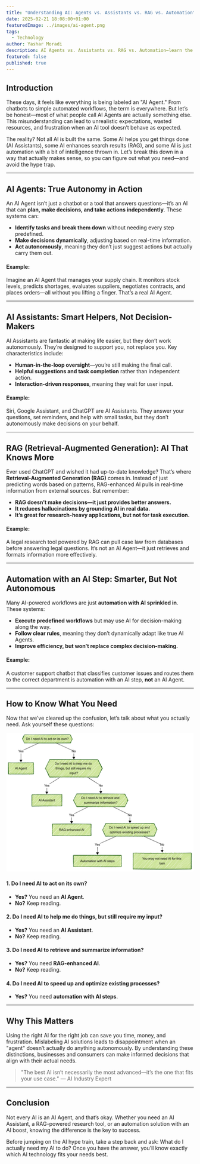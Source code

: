 ```yaml
---
title: "Understanding AI: Agents vs. Assistants vs. RAG vs. Automation"
date: 2025-02-21 18:08:00+01:00
featuredImage: ../images/ai-agent.png
tags:
  - Technology
author: Yashar Moradi
description: AI Agents vs. Assistants vs. RAG vs. Automation—learn the key differences and choose the right AI for your needs.
featured: false
published: true
---
```

## Introduction

These days, it feels like everything is being labeled an "AI Agent." From chatbots to simple automated workflows, the term is everywhere. But let’s be honest—most of what people call AI Agents are actually something else. This misunderstanding can lead to unrealistic expectations, wasted resources, and frustration when an AI tool doesn’t behave as expected.

The reality? Not all AI is built the same. Some AI helps you get things done (AI Assistants), some AI enhances search results (RAG), and some AI is just automation with a bit of intelligence thrown in. Let’s break this down in a way that actually makes sense, so you can figure out what you need—and avoid the hype trap.

---

## AI Agents: True Autonomy in Action

An AI Agent isn’t just a chatbot or a tool that answers questions—it’s an AI that can **plan, make decisions, and take actions independently**. These systems can:
- **Identify tasks and break them down** without needing every step predefined.
- **Make decisions dynamically**, adjusting based on real-time information.
- **Act autonomously**, meaning they don’t just suggest actions but actually carry them out.

#### Example:
Imagine an AI Agent that manages your supply chain. It monitors stock levels, predicts shortages, evaluates suppliers, negotiates contracts, and places orders—all without you lifting a finger. That’s a real AI Agent.

---

## AI Assistants: Smart Helpers, Not Decision-Makers

AI Assistants are fantastic at making life easier, but they don’t work autonomously. They’re designed to support you, not replace you. Key characteristics include:
- **Human-in-the-loop oversight**—you’re still making the final call.
- **Helpful suggestions and task completion** rather than independent action.
- **Interaction-driven responses**, meaning they wait for user input.

#### Example:
Siri, Google Assistant, and ChatGPT are AI Assistants. They answer your questions, set reminders, and help with small tasks, but they don’t autonomously make decisions on your behalf.

---

## RAG (Retrieval-Augmented Generation): AI That Knows More

Ever used ChatGPT and wished it had up-to-date knowledge? That’s where **Retrieval-Augmented Generation (RAG)** comes in. Instead of just predicting words based on patterns, RAG-enhanced AI pulls in real-time information from external sources. But remember:
- **RAG doesn’t make decisions—it just provides better answers.**
- **It reduces hallucinations by grounding AI in real data.**
- **It’s great for research-heavy applications, but not for task execution.**

#### Example:
A legal research tool powered by RAG can pull case law from databases before answering legal questions. It’s not an AI Agent—it just retrieves and formats information more effectively.

---

## Automation with an AI Step: Smarter, But Not Autonomous

Many AI-powered workflows are just **automation with AI sprinkled in**. These systems:
- **Execute predefined workflows** but may use AI for decision-making along the way.
- **Follow clear rules**, meaning they don’t dynamically adapt like true AI Agents.
- **Improve efficiency, but won’t replace complex decision-making.**

#### Example:
A customer support chatbot that classifies customer issues and routes them to the correct department is automation with an AI step, **not** an AI Agent.

---

## How to Know What You Need

Now that we’ve cleared up the confusion, let’s talk about what you actually need. Ask yourself these questions:

![AI Agent Decision Flow](../images/ai-agent-decision-flow.png)

#### 1. Do I need AI to **act on its own**?
- **Yes?** You need an **AI Agent**.
- **No?** Keep reading.

#### 2. Do I need AI to **help me do things, but still require my input**?
- **Yes?** You need an **AI Assistant**.
- **No?** Keep reading.
#### 3. Do I need AI to **retrieve and summarize information**?
- **Yes?** You need **RAG-enhanced AI**.
- **No?** Keep reading.
#### 4. Do I need AI to **speed up and optimize existing processes**?
- **Yes?** You need **automation with AI steps**.

---

## Why This Matters

Using the right AI for the right job can save you time, money, and frustration. Mislabeling AI solutions leads to disappointment when an "agent" doesn’t actually do anything autonomously. By understanding these distinctions, businesses and consumers can make informed decisions that align with their actual needs.

> "The best AI isn’t necessarily the most advanced—it’s the one that fits your use case." — AI Industry Expert

---

## Conclusion

Not every AI is an AI Agent, and that’s okay. Whether you need an AI Assistant, a RAG-powered research tool, or an automation solution with an AI boost, knowing the difference is the key to success.

Before jumping on the AI hype train, take a step back and ask: What do I actually need my AI to do? Once you have the answer, you’ll know exactly which AI technology fits your needs best.




